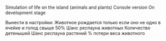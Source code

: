 Simulation of life on the island (animals and plants)
Console version
On development stage


Вынести в настройки:
Животное рождается только если оно не одно в ячейке и голод свыше 50%
Шанс респауна животных
Количество детенышей
Шанс респауна растений
% потери веса животного
